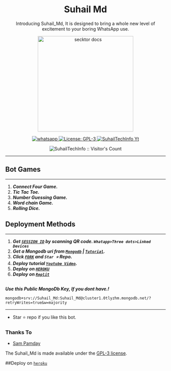  <h1 align="center"> Suhail Md </h1> 
<p align="center"> Introducing Suhail_Md, It is designed to bring a whole new level of excitement to your boring WhatsApp use. </p>

<p align="center">
  <a href="https://youtube.com/@suhailtechinfo0">
    <img alt="secktor docs" height="300" src="https://telegra.ph/file/ec9bc5038601821f2eb84.jpg">
  </a>
</p>
  
   
<p align="center">
  <a aria-label="Join our chats" href="https://wa.me/923184474178?text=Hi+Bro,+I+Need+Help+\nI+messaged+you+from+Suhail-Md+Repo" target="_blank">
    <img alt="whatsapp" src="https://img.shields.io/badge/ Whatsapp -25D366?style=for-the-badge&logo=whatsapp&logoColor=white" />
  </a>
  <a aria-label="Suhail_Md is free to use" href="https://github.com/SuhailTechInfo/Secktor-bot/blob/main/LICENCE" target="_blank">
    <img alt="License: GPL-3" src="https://badges.frapsoft.com/os/gpl/gpl.png?v=103)](https://opensource.org/licenses/GPL-3.0/" target="_blank" />
  </a>
  <a aria-label="Suhail_Md is free to use" href="https://youtube.com/@suhailtechinfo0" target="_blank">
    <img alt="SuhailTechInfo Yt" src="https://img.shields.io/youtube/channel/subscribers/UCHQCV7CuXAama12Ii6HxKrA" target="_blank" />
  </a>

</p>
<p align="center"><img src="https://profile-counter.glitch.me/{SuhailTechInfo}/count.svg" alt="SuhailTechInfo :: Visitor's Count" /></p>

---




  

 



## Bot Games
---
1. ***Connect Four Game.***
2.  ***Tic Tac Toe.***
3.  ***Number Guessing Game.***
4.  ***Word chain Game.***
5.  ***Rolling Dice.***
##







  
 
## Deployment Methods
---
1. ***Get [`SESSION ID`](https://replit.com/@SuhailTechInfo/Secktor-Bot)  by scanning QR code. `Whatapp>Three dots>Linked Devices`***
2.  ***Get a Mongodb uri from [`Mongodb`](https://github.com/SamPandey001/Secktor-Md/wiki/Mongodb-URI) | [`Tutorial`](https://youtu.be/6rnftFl0fAI).***
3.  ***Click [`FORK`](https://github.com/SuhailTechInfo/Secktor-bot/fork) and `Star ⭐` Repo.***
4.  ***Deploy tutorial [`Youtube Video`](https://youtu.be/6rnftFl0fAI).***
5.  ***Deploy on [`HEROKU`](https://suhail-md001-0c28c330d2b2.herokuapp.com/heroku)***
6.  ***Deploy on [`Replit`](https://repl.it/github/SuhailTechInfo/Secktor-bot)***
##


***Use this Public MongoDb Key, If you dont have.!***
```
mongodb+srv://Suhail_Md:Suhail_Md@cluster1.0tlyzhm.mongodb.net/?retryWrites=true&w=majority
```
---

- Star ⭐ repo if you like this bot.



### Thanks To
- [Sam Pamday](https://github.com/Sampandey001) 


The Suhail_Md is made available under the [GPL-3 license](https://github.com/SuhailTechInfo/Secktor-bot/blob/main/LICENCE).

##Deploy on [`heroku`]( https://dashboard.heroku.com/new?template=https://github.com/SuhailTechInfo/Secktor-bot)

